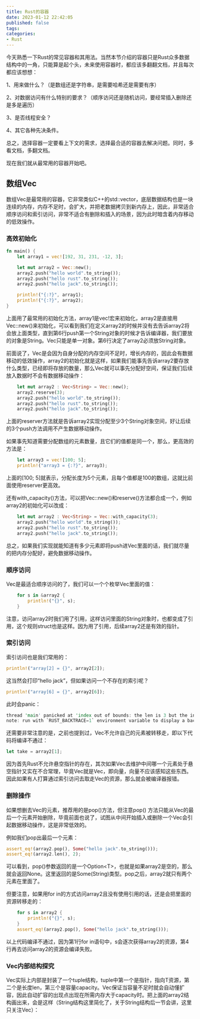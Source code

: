 ```yaml
---
title: Rust的容器
date: 2023-01-12 22:42:05
published: false
tags:
categories:
- Rust
---
```


今天熟悉一下Rust的常见容器和其用法。当然本节介绍的容器只是Rust众多数据结构中的一角，只能算是起个头，未来使用容器时，都应该多翻翻文档，并且每次都应该想想：

1、用来做什么？（是数组还是字符串，是需要哈希还是需要有序）

2、对数据访问有什么特别的要求？（顺序访问还是随机访问，要经常插入删除还是多是遍历）

3、是否线程安全？

4、其它各种先决条件。

总之，选择容器一定要看上下文的需求，选择最合适的容器去解决问题。同时，多看文档，多翻文档。

现在我们就从最常用的容器开始吧。

<!--more-->

<!-- toc -->



## 数组Vec

数组Vec是最常用的容器，它非常类似C++的std::vector，底层数据结构也是一块连续的内存，内存不足时，会扩大，并把老数据拷贝到新内存上，因此，非常适合顺序访问和索引访问，非常不适合有删除和插入的场景，因为此时暗含着内存移动的低效操作。

### 高效初始化

```rust
fn main() {
    let array1 = vec![192, 31, 231, -12, 3];

    let mut array2 = Vec::new();
    array2.push("hello world".to_string());
    array2.push("hello rust".to_string());
    array2.push("hello jack".to_string());

    println!("{:?}", array1);
    println!("{:?}", array2);
}
```

上面用了最常用的初始化方法，array1是vec!宏来初始化，array2是直接用Vec::new()来初始化，可以看到我们在定义array2的时候并没有去告诉array2将会放上面类型，直到第6行push第一个String对象的时候才告诉编译器，我们要放的对象是String。Vec只能是单一对象。第6行决定了array2必须放String对象。

前面说了，Vec是会因为自身分配的内存空间不足时，增长内存的，因此会有数据移动的低效操作，array2的初始化就是这样，如果我们能事先告诉array2要存放什么类型，已经即将存放的数量，那么Vec就可以事先分配好空间，保证我们后续放入数据时不会有数据移动操作：

```rust
    let mut array2 : Vec<String> = Vec::new();
    array2.reserve(3);
    array2.push("hello world".to_string());
    array2.push("hello rust".to_string());
    array2.push("hello jack".to_string());
```

上面的reserver方法就是告诉array2实现分配至少3个String对象空间，好让后续的3个push方法调用不产生数据移动操作。

如果事先知道需要分配数组的元素数量，且它们的值都是同一个，那么，更高效的方法是：

```rust
    let array3 = vec![100; 5];
    println!("array3 = {:?}", array3);
```

上面的[100; 5]就表示，分配长度为5个元素，且每个值都是100的数组，这就比前面使用reserver更高效。

还有with_capacity()方法，可以把Vec::new()和reserve()方法都合成一个，例如array2的初始化可以改成：

```rust
    let mut array2 : Vec<String> = Vec::with_capacity(3);
    array2.push("hello world".to_string());
    array2.push("hello rust".to_string());
    array2.push("hello jack".to_string());
```

总之，如果我们实现就能知道有多少元素即将push进Vec里面的话，我们就尽量的把内存分配好，避免数据移动操作。



### 顺序访问

Vec是最适合顺序访问的了，我们可以一个个枚举Vec里面的值：

```rust
    for s in &array2 {
        println!("{}", s);
    }
```

注意，访问array2时我们用了引用，这样访问里面的String对象时，也都变成了引用，这个规则struct也是这样。因为用了引用，后续array2还是有效的指针。



### 索引访问

索引访问也是我们常用的：

```rust
println!("array[2] = {}", array2[2]);
```

这当然会打印“hello jack”，但如果访问一个不存在的索引呢？

```rust
println!("array[6] = {}", array2[6]);
```

此时会panic：

```rust
thread 'main' panicked at 'index out of bounds: the len is 3 but the index is 6', src/main.rs:14:31
note: run with `RUST_BACKTRACE=1` environment variable to display a backtrace
```

还需要非常注意的是，之前也提到过，Vec不允许自己的元素被转移走，即以下代码将编译不通过：

```rust
let take = array2[1];
```

因为首先Rust不允许悬空指针的存在，其次如果Vec去维护中间哪一个元素处于悬空指针又实在不合常理，毕竟Vec就是Vec，即向量，向量不应该感知这些东西。因此如果有人打算通过索引访问去取走Vec的资源，那么就会被编译器报错。



### 删除操作

如果想删去Vec的元素，推荐用的是pop()方法，但注意pop() 方法只能从Vec的最后一个元素开始删除，毕竟前面也说了，试图从中间开始插入或删除一个Vec会引起数据移动操作，这是非常低效的。

例如我们pop出最后一个元素：

```rust
assert_eq!(array2.pop(), Some("hello jack".to_string()));
assert_eq!(array2.len(), 2);
```

可以看到，pop()参数返回的是一个Option\<T\>，也就是如果array2是空的，那么就会返回None。这里返回的是Some(String)类型。pop之后，array2就只有两个元素在里面了。

但要注意，如果用for in的方式访问array2且没有使用引用的话，还是会把里面的资源转移走的：

```rust
    for s in array2 {
        println!("{}", s);
    }
    assert_eq!(array2.pop(), Some("hello jack".to_string()));
```

以上代码编译不通过，因为第1行for in语句中，s会逐次获得array2的资源，第4行再去访问array2的资源会编译失败。



### Vec内部结构探究

Vec实际上内部是封装了一个tuple结构，tuple中第一个是指针，指向T资源，第二个是长度len，第三个是容量capacity。Vec保证当容量不足时就会自动懂扩容，因此自动扩容的出现点出现在所需内存大于capacity时。把上面的array2结构画出来，会是这样（String结构这里简化了，关于String结构后一节会讲，这里只关注Vec）：
